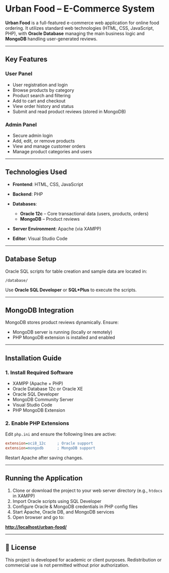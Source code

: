 # Urban Food – E-Commerce System

**Urban Food** is a full-featured e-commerce web application for online food ordering. It utilizes standard web technologies (HTML, CSS, JavaScript, PHP), with **Oracle Database** managing the main business logic and **MongoDB** handling user-generated reviews.

---

##  Key Features

### User Panel

* User registration and login
* Browse products by category
* Product search and filtering
* Add to cart and checkout
* View order history and status
* Submit and read product reviews (stored in MongoDB)

###  Admin Panel

* Secure admin login
* Add, edit, or remove products
* View and manage customer orders
* Manage product categories and users

---

##  Technologies Used

* **Frontend**: HTML, CSS, JavaScript
* **Backend**: PHP
* **Databases**:

  * **Oracle 12c** – Core transactional data (users, products, orders)
  * **MongoDB** – Product reviews
* **Server Environment**: Apache (via XAMPP)
* **Editor**: Visual Studio Code

---

##  Database Setup

Oracle SQL scripts for table creation and sample data are located in:

```
/database/
```

Use **Oracle SQL Developer** or **SQL\*Plus** to execute the scripts.

---

##  MongoDB Integration

MongoDB stores product reviews dynamically. Ensure:

* MongoDB server is running (locally or remotely)
* PHP MongoDB extension is installed and enabled

---

##  Installation Guide

### 1. Install Required Software

* XAMPP (Apache + PHP)
* Oracle Database 12c or Oracle XE
* Oracle SQL Developer
* MongoDB Community Server
* Visual Studio Code
* PHP MongoDB Extension

### 2. Enable PHP Extensions

Edit `php.ini` and ensure the following lines are active:

```ini
extension=oci8_12c     ; Oracle support
extension=mongodb      ; MongoDB support
```

Restart Apache after saving changes.

---

##  Running the Application

1. Clone or download the project to your web server directory (e.g., `htdocs` in XAMPP)
2. Import Oracle scripts using SQL Developer
3. Configure Oracle & MongoDB credentials in PHP config files
4. Start Apache, Oracle DB, and MongoDB services
5. Open browser and go to:

**[http://localhost/urban-food/](http://localhost/urban-food/)**

---

## 📜 License

This project is developed for academic or client purposes. Redistribution or commercial use is not permitted without prior authorization.


